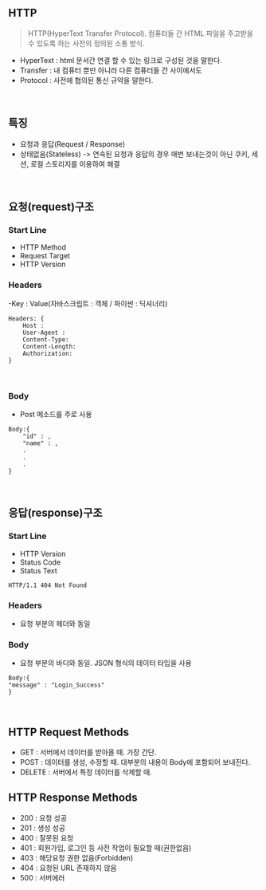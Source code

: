 ## HTTP
> HTTP(HyperText Transfer Protocol). 컴퓨터들 간 HTML 파일을 주고받을 수 있도록 하는 사전의 정의된 소통 방식.

- HyperText : html 문서간 연결 할 수 있는 링크로 구성된 것을 말한다.
- Transfer : 내 컴퓨터 뿐만 아니라 다른 컴퓨터들 간 사이에서도
- Protocol : 사전에 협의된 통신 규약을 말한다.

<br />

## 특징
- 요청과 응답(Request / Response)
- 상태없음(Stateless) -> 연속된 요청과 응답의 경우 매번 보내는것이 아닌 쿠키, 세션, 로컬 스토리지를 이용하여 해결

<br />

## 요청(request)구조
### Start Line
- HTTP Method
- Request Target
- HTTP Version
### Headers
-Key : Value(자바스크립트 : 객체 / 파이썬 : 딕셔너리)
```
Headers: {
	Host :
    User-Agent :
    Content-Type:
    Content-Length:
    Authorization:
}
```
<br />

### Body
- Post 메소드를 주로 사용
```
Body:{
	"id" : ,
    "name" : ,
    .
    .
    .
}
```
<br />

## 응답(response)구조
### Start Line
- HTTP Version
- Status Code
- Status Text

```
HTTP/1.1 404 Not Found
```

### Headers
- 요청 부분의 헤더와 동일
### Body
- 요청 부분의 바디와 동일. JSON 형식의 데이터 타입을 사용

```
Body:{
"message" : "Login_Success"
}
```

<br />

## HTTP Request Methods
- GET : 서버에서 데이터를 받아올 때. 가장 간단.
- POST : 데이터를 생성, 수정할 때. 대부분의 내용이 Body에 포함되어 보내진다.
- DELETE : 서버에서 특정 데이터를 삭제할 때.
## HTTP Response Methods
- 200 : 요청 성공
- 201 : 생성 성공
- 400 : 잘못된 요청
- 401 : 회원가입, 로그인 등 사전 작업이 필요할 때(권한없음)
- 403 : 해당요청 권한 없음(Forbidden)
- 404 : 요청된 URL 존재하지 않음
- 500 : 서버에러

